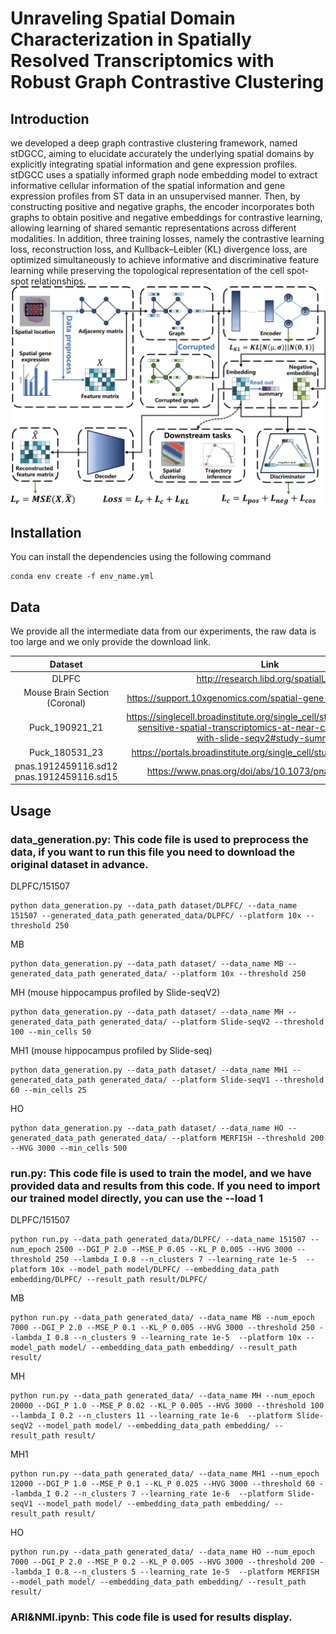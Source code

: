 # Unraveling Spatial Domain Characterization in Spatially Resolved Transcriptomics with Robust Graph Contrastive Clustering

## Introduction

we developed a deep graph contrastive clustering framework, named stDGCC, aiming to elucidate accurately the underlying spatial domains by explicitly integrating spatial information and gene expression profiles. stDGCC uses a spatially informed graph node embedding model to extract informative cellular information of the spatial information and gene expression profiles from ST data in an unsupervised manner. Then, by constructing positive and negative graphs, the encoder incorporates both graphs to obtain positive and negative embeddings for contrastive learning, allowing learning of shared semantic representations across different modalities. In addition, three training losses, namely the contrastive learning loss, reconstruction loss, and Kullback–Leibler (KL) divergence loss, are optimized simultaneously to achieve informative and discriminative feature learning while preserving the topological representation of the cell spot-spot relationships.
![Image text](OV.jpg)

## Installation

You can install the dependencies using the following command

```
conda env create -f env_name.yml
```

## Data

We provide all the intermediate data from our experiments, the raw data is too large and we only provide the download link.

|                  Dataset                  |                             Link                             |
| :---------------------------------------: | :----------------------------------------------------------: |
|                   DLPFC                   |            http://research.libd.org/spatialLIBD/             |
|       Mouse Brain Section (Coronal)       | https://support.10xgenomics.com/spatial-gene-expression/datasets |
|              Puck_190921_21               | https://singlecell.broadinstitute.org/single_cell/study/SCP815/highly-sensitive-spatial-transcriptomics-at-near-cellular-resolution-with-slide-seqv2#study-summary |
|             Puck\_180531\_23              | https://portals.broadinstitute.org/single_cell/study/slide-seq-study |
| pnas.1912459116.sd12 pnas.1912459116.sd15 |     https://www.pnas.org/doi/abs/10.1073/pnas.1912459116     |

## Usage

### data_generation.py: This code file is used to preprocess the data, if you want to run this file you need to download the original dataset in advance.

DLPFC/151507

```
python data_generation.py --data_path dataset/DLPFC/ --data_name 151507 --generated_data_path generated_data/DLPFC/ --platform 10x --threshold 250
```

MB

```
python data_generation.py --data_path dataset/ --data_name MB --generated_data_path generated_data/ --platform 10x --threshold 250
```

MH (mouse hippocampus  profiled by Slide-seqV2)

```
python data_generation.py --data_path dataset/ --data_name MH --generated_data_path generated_data/ --platform Slide-seqV2 --threshold 100 --min_cells 50
```

MH1 (mouse hippocampus  profiled by Slide-seq)

```
python data_generation.py --data_path dataset/ --data_name MH1 --generated_data_path generated_data/ --platform Slide-seqV1 --threshold 60 --min_cells 25
```

HO

```
python data_generation.py --data_path dataset/ --data_name HO --generated_data_path generated_data/ --platform MERFISH --threshold 200 --HVG 3000 --min_cells 500
```

### run.py: This code file is used to train the model, and we have provided data and results from this code. If you need to import our trained model directly, you can use the --load 1

DLPFC/151507

```
python run.py --data_path generated_data/DLPFC/ --data_name 151507 --num_epoch 2500 --DGI_P 2.0 --MSE_P 0.05 --KL_P 0.005 --HVG 3000 --threshold 250 --lambda_I 0.8 --n_clusters 7 --learning_rate 1e-5  --platform 10x --model_path model/DLPFC/ --embedding_data_path embedding/DLPFC/ --result_path result/DLPFC/
```

MB

```
python run.py --data_path generated_data/ --data_name MB --num_epoch 7000 --DGI_P 2.0 --MSE_P 0.1 --KL_P 0.005 --HVG 3000 --threshold 250 --lambda_I 0.8 --n_clusters 9 --learning_rate 1e-5  --platform 10x --model_path model/ --embedding_data_path embedding/ --result_path result/
```

MH

```
python run.py --data_path generated_data/ --data_name MH --num_epoch 20000 --DGI_P 1.0 --MSE_P 0.02 --KL_P 0.005 --HVG 3000 --threshold 100 --lambda_I 0.2 --n_clusters 11 --learning_rate 1e-6  --platform Slide-seqV2 --model_path model/ --embedding_data_path embedding/ --result_path result/
```

MH1

```
python run.py --data_path generated_data/ --data_name MH1 --num_epoch 12000 --DGI_P 1.0 --MSE_P 0.1 --KL_P 0.025 --HVG 3000 --threshold 60 --lambda_I 0.2 --n_clusters 7 --learning_rate 1e-6  --platform Slide-seqV1 --model_path model/ --embedding_data_path embedding/ --result_path result/
```

HO

```
python run.py --data_path generated_data/ --data_name HO --num_epoch 7000 --DGI_P 2.0 --MSE_P 0.2 --KL_P 0.005 --HVG 3000 --threshold 200 --lambda_I 0.8 --n_clusters 5 --learning_rate 1e-5  --platform MERFISH --model_path model/ --embedding_data_path embedding/ --result_path result/
```



### ARI&NMI.ipynb: This code file is used for results display.